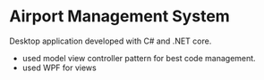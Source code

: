 # Airport Management System
Desktop application developed with C# and .NET core.
- used model view controller pattern for best code management.
- used WPF for views
